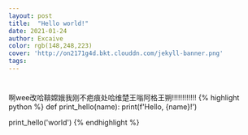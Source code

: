 ```yaml
---
layout: post
title:  "Hello world!"
date: 2021-01-24
author: Excaive
color: rgb(148,248,223)
cover: 'http://on2171g4d.bkt.clouddn.com/jekyll-banner.png'
tags: 
---
```

#
##
###
####
#####
######
啊wee改哈鞥嫦娥我刚不疤痕处哈维楚王嗡阿格王朔!!!!!!!!!!!!
{% highlight python %}
def print_hello(name):
    print(f'Hello, {name}!')

print_hello('world')
{% endhighlight %}
